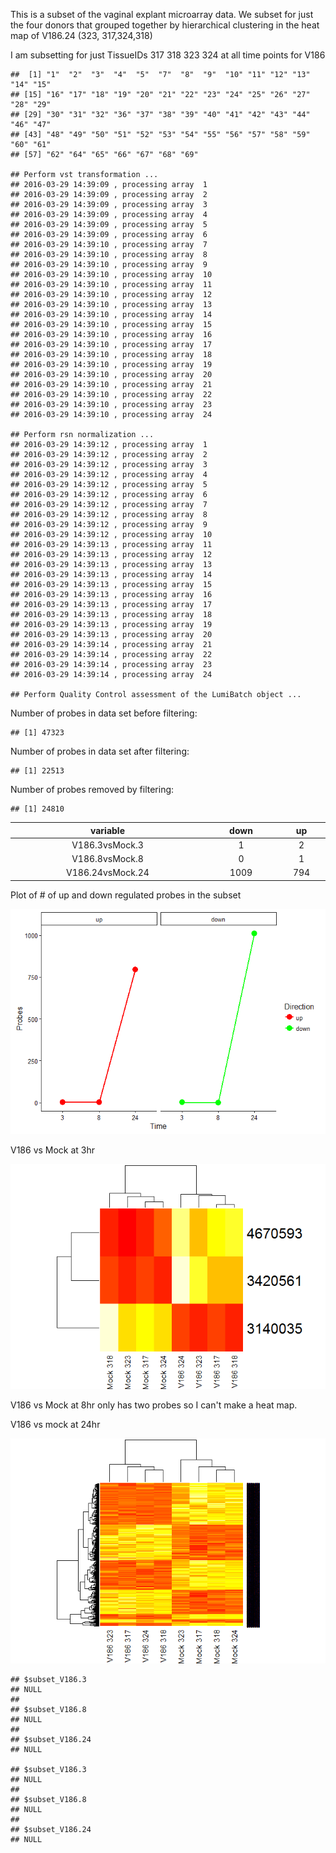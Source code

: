 This is a subset of the vaginal explant microarray data. We subset for just the four donors that grouped together by hierarchical clustering in the heat map of V186.24 (323, 317,324,318)

I am subsetting for just TissueIDs 317 318 323 324 at all time points for V186

    ##  [1] "1"  "2"  "3"  "4"  "5"  "7"  "8"  "9"  "10" "11" "12" "13" "14" "15"
    ## [15] "16" "17" "18" "19" "20" "21" "22" "23" "24" "25" "26" "27" "28" "29"
    ## [29] "30" "31" "32" "36" "37" "38" "39" "40" "41" "42" "43" "44" "46" "47"
    ## [43] "48" "49" "50" "51" "52" "53" "54" "55" "56" "57" "58" "59" "60" "61"
    ## [57] "62" "64" "65" "66" "67" "68" "69"

    ## Perform vst transformation ...
    ## 2016-03-29 14:39:09 , processing array  1 
    ## 2016-03-29 14:39:09 , processing array  2 
    ## 2016-03-29 14:39:09 , processing array  3 
    ## 2016-03-29 14:39:09 , processing array  4 
    ## 2016-03-29 14:39:09 , processing array  5 
    ## 2016-03-29 14:39:09 , processing array  6 
    ## 2016-03-29 14:39:10 , processing array  7 
    ## 2016-03-29 14:39:10 , processing array  8 
    ## 2016-03-29 14:39:10 , processing array  9 
    ## 2016-03-29 14:39:10 , processing array  10 
    ## 2016-03-29 14:39:10 , processing array  11 
    ## 2016-03-29 14:39:10 , processing array  12 
    ## 2016-03-29 14:39:10 , processing array  13 
    ## 2016-03-29 14:39:10 , processing array  14 
    ## 2016-03-29 14:39:10 , processing array  15 
    ## 2016-03-29 14:39:10 , processing array  16 
    ## 2016-03-29 14:39:10 , processing array  17 
    ## 2016-03-29 14:39:10 , processing array  18 
    ## 2016-03-29 14:39:10 , processing array  19 
    ## 2016-03-29 14:39:10 , processing array  20 
    ## 2016-03-29 14:39:10 , processing array  21 
    ## 2016-03-29 14:39:10 , processing array  22 
    ## 2016-03-29 14:39:10 , processing array  23 
    ## 2016-03-29 14:39:10 , processing array  24

    ## Perform rsn normalization ...
    ## 2016-03-29 14:39:12 , processing array  1 
    ## 2016-03-29 14:39:12 , processing array  2 
    ## 2016-03-29 14:39:12 , processing array  3 
    ## 2016-03-29 14:39:12 , processing array  4 
    ## 2016-03-29 14:39:12 , processing array  5 
    ## 2016-03-29 14:39:12 , processing array  6 
    ## 2016-03-29 14:39:12 , processing array  7 
    ## 2016-03-29 14:39:12 , processing array  8 
    ## 2016-03-29 14:39:12 , processing array  9 
    ## 2016-03-29 14:39:12 , processing array  10 
    ## 2016-03-29 14:39:13 , processing array  11 
    ## 2016-03-29 14:39:13 , processing array  12 
    ## 2016-03-29 14:39:13 , processing array  13 
    ## 2016-03-29 14:39:13 , processing array  14 
    ## 2016-03-29 14:39:13 , processing array  15 
    ## 2016-03-29 14:39:13 , processing array  16 
    ## 2016-03-29 14:39:13 , processing array  17 
    ## 2016-03-29 14:39:13 , processing array  18 
    ## 2016-03-29 14:39:13 , processing array  19 
    ## 2016-03-29 14:39:13 , processing array  20 
    ## 2016-03-29 14:39:14 , processing array  21 
    ## 2016-03-29 14:39:14 , processing array  22 
    ## 2016-03-29 14:39:14 , processing array  23 
    ## 2016-03-29 14:39:14 , processing array  24

    ## Perform Quality Control assessment of the LumiBatch object ...

Number of probes in data set before filtering:

    ## [1] 47323

Number of probes in data set after filtering:

    ## [1] 22513

Number of probes removed by filtering:

    ## [1] 24810

<table>
<colgroup>
<col width="23%" />
<col width="9%" />
<col width="5%" />
</colgroup>
<thead>
<tr class="header">
<th align="center">variable</th>
<th align="center">down</th>
<th align="center">up</th>
</tr>
</thead>
<tbody>
<tr class="odd">
<td align="center">V186.3vsMock.3</td>
<td align="center">1</td>
<td align="center">2</td>
</tr>
<tr class="even">
<td align="center">V186.8vsMock.8</td>
<td align="center">0</td>
<td align="center">1</td>
</tr>
<tr class="odd">
<td align="center">V186.24vsMock.24</td>
<td align="center">1009</td>
<td align="center">794</td>
</tr>
</tbody>
</table>

Plot of \# of up and down regulated probes in the subset

![](subset_vaginal_explant_microarray_files/figure-markdown_github/unnamed-chunk-10-1.png)

V186 vs Mock at 3hr

![](subset_vaginal_explant_microarray_files/figure-markdown_github/unnamed-chunk-11-1.png)

V186 vs Mock at 8hr only has two probes so I can't make a heat map.

V186 vs mock at 24hr

![](subset_vaginal_explant_microarray_files/figure-markdown_github/unnamed-chunk-13-1.png)

    ## $subset_V186.3
    ## NULL
    ## 
    ## $subset_V186.8
    ## NULL
    ## 
    ## $subset_V186.24
    ## NULL

    ## $subset_V186.3
    ## NULL
    ## 
    ## $subset_V186.8
    ## NULL
    ## 
    ## $subset_V186.24
    ## NULL
